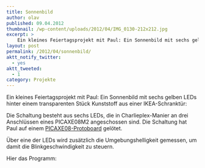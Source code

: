 ```yaml
---
title: Sonnenbild
author: olav
published: 09.04.2012
thumbnail: /wp-content/uploads/2012/04/IMG_0130-212x212.jpg
excerpt: >
    Ein kleines Feiertagsprojekt mit Paul: Ein Sonnenbild mit sechs gelben LEDs hinter einem transparenten Stück Kunststoff aus einer IKEA-Schranktür.
layout: post
permalink: /2012/04/sonnenbild/
aktt_notify_twitter:
  - yes
aktt_tweeted:
  - 1
category: Projekte
---
```

Ein kleines Feiertagsprojekt mit Paul: Ein Sonnenbild mit sechs gelben LEDs hinter einem transparenten Stück Kunststoff aus einer IKEA-Schranktür:

Die Schaltung besteht aus sechs LEDs, die in Charlieplex-Manier an drei Anschlüssen eines PICAXE08M2 angeschossen sind. Die Schaltung hat Paul auf einem [PICAXE08-Protoboard][1] gelötet.

Über eine der LEDs wird zusätzlich die Umgebungshelligkeit gemessen, um damit die Blinkgeschwindigkeit zu steuern.

Hier das Programm:

 [1]: http://www.picaxe.com/Hardware/Project-Boards/PICAXE-08-Proto-Board/
